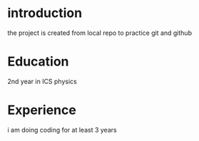 # introduction 
 the project is created from local repo
 to practice git and github
# Education 
2nd year in ICS physics
# Experience
i am doing coding for at least 3 years 